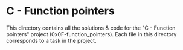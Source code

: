 # C - Function pointers

This directory contains all the solutions & code for the "C - Function pointers" project (0x0F-function_pointers).
Each file in this directory corresponds to a task in the project.
